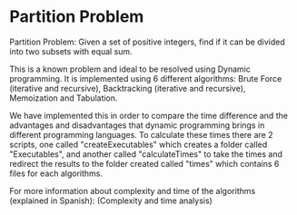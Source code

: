 # Partition Problem
Partition Problem: Given a set of positive integers, find if it can be divided into two subsets with equal sum.

This is a known problem and ideal to be resolved using Dynamic programming. It is implemented using 6 different algorithms: Brute Force (iterative and recursive), Backtracking (iterative and recursive), Memoization and Tabulation. 

We have implemented this in order to compare the time difference and the advantages and disadvantages that dynamic programming brings in different programming languages.
To calculate these times there are 2 scripts, one called "createExecutables" which creates a folder called "Executables", and another called "calculateTimes" to take the times and redirect the results to the folder created called "times" which contains 6 files for each algorithms.

For more information about complexity and time of the algorithms (explained in Spanish): (Complexity and time analysis)
